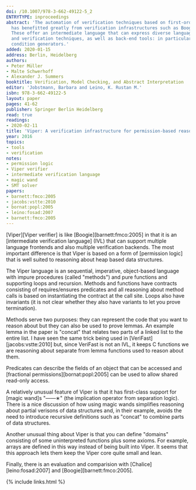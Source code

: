 ```yaml
---
doi: /10.1007/978-3-662-49122-5_2
ENTRYTYPE: inproceedings
abstract: 'The automation of verification techniques based on first-order logic specifications
  has benefitted greatly from verification infrastructures such as Boogie and Why.
  These offer an intermediate language that can express diverse language features
  and verification techniques, as well as back-end tools: in particular, verification
  condition generators.'
added: 2020-01-15
address: Berlin, Heidelberg
authors:
- Peter Müller
- Malte Schwerhoff
- Alexander J. Summers
booktitle: Verification, Model Checking, and Abstract Interpretation
editor: 'Jobstmann, Barbara and Leino, K. Rustan M.'
isbn: 978-3-662-49122-5
layout: paper
pages: 41-62
publisher: Springer Berlin Heidelberg
read: true
readings:
- 2020-02-11
title: 'Viper: A verification infrastructure for permission-based reasoning'
year: 2016
topics:
- tools
- verification
notes:
- permission logic
- Viper verifier
- intermediate verification language
- magic wand
- SMT solver
papers:
- barnett:fmco:2005
- jacobs:vstte:2010
- bornat:popl:2005
- leino:fosad:2007
- barnett:fmco:2005
---
```


[Viper][Viper verifier] is like [Boogie][barnett:fmco:2005]
in that it is an [intermediate verification language] (IVL)
that can support multiple language frontends and also
multiple verification backends.
The most important difference is that Viper is based on a form of
[permission logic] that is well suited to reasoning about
heap based data structures.

The Viper language is an sequential, imperative, object-based
language with impure procedures (called "methods")
and pure functions and supporting loops and recursion.
Methods and functions have contracts consisting of
requires/ensures predicates and all reasoning
about method calls is based on instantiating the contract
at the call site.
Loops also have invariants (it is not clear whether they also
have variants to let you prove termination).

Methods serve two purposes: they can represent the code that
you want to reason about but they can also be used to
prove lemmas.
An example lemma in the paper is "concat" that relates
two parts of a linked list to the entire list.
I have seen the same trick being used in
[VeriFast][jacobs:vstte:2010]
but, since VeriFast is not an IVL, it keeps
C functions we are reasoning about separate from
lemma functions used to reason about them.

Predicates can describe the fields of an object that can be accessed
and [fractional permissions][bornat:popl:2005]
can be used to allow shared read-only access.

A relatively unusual feature of Viper is that it has first-class
support for [magic wand]s "——∗" (the implication operator from
separation logic).
There is a nice discussion of how using magic wands simplifies
reasoning about partial verisons of data structures and,
in their example, avoids the need to introduce recursive definitions
such as "concat" to combine parts of data structures.

Another unusual thing about Viper is that you can define
"domains" consisting of some uninterpreted functions plus some
axioms.
For example, arrays are defined in this way instead of being
built into Viper.
It seems that this approach lets them keep the Viper core
quite small and lean.

Finally, there is an evaluation and comparision with
[Chalice][leino:fosad:2007]
and
[Boogie][barnett:fmco:2005].

{% include links.html %}
